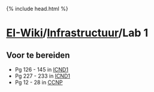 {% include head.html %}
# [EI-Wiki](..)/[Infrastructuur](Home)/Lab 1


## Voor te bereiden

* Pg 126 - 145 in <a href="Files/ICND1.pdf" target="_blank">ICND1</a>
* Pg 227 - 233 in <a href="Files/ICND1.pdf" target="_blank">ICND1</a>
* Pg 12  - 28  in <a href="Files/CCNP.pdf" target="_blank">CCNP</a>